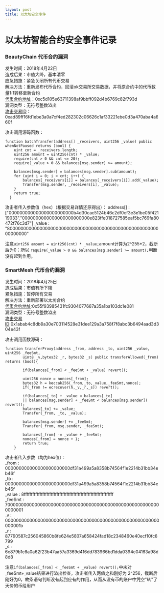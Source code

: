 ```yaml
---
layout: post
title: 以太坊安全事件
---
```


# 以太坊智能合约安全事件记录

### BeautyChain 代币合约漏洞
发生时间：2018年4月22日  
造成后果：市值大降，基本清零  
应急措施：紧急关闭所有代币交易  
解决方法：重新发布代币合约，回滚ok交易所交易数据，并将原合约中的代币数量1:1转移至新合约  
[代币合约地址](https://etherscan.io/address/0xc5d105e63711398af9bbff092d4b6769c82f793d#code)：0xc5d105e63711398af9bbff092d4b6769c82f793d  
漏洞类型：无符号整数溢出  
[攻击交易ID](https://etherscan.io/tx/0xad89ff16fd1ebe3a0a7cf4ed282302c06626c1af33221ebe0d3a470aba4a660f)：0xad89ff16fd1ebe3a0a7cf4ed282302c06626c1af33221ebe0d3a470aba4a660f  

攻击调用源码函数：
```solidity
function batchTransfer(address[] _receivers, uint256 _value) public whenNotPaused returns (bool) {
    uint cnt = _receivers.length;
    uint256 amount = uint256(cnt) * _value;
    require(cnt > 0 && cnt <= 20);
    require(_value > 0 && balances[msg.sender] >= amount);

    balances[msg.sender] = balances[msg.sender].sub(amount);
    for (uint i = 0; i < cnt; i++) {
        balances[_receivers[i]] = balances[_receivers[i]].add(_value);
        Transfer(msg.sender, _receivers[i], _value);
    }
    return true;
  }
```
攻击者传入参数值（hex）（根据交易详情还原得出）：
address[] : ["000000000000000000000000b4d30cac5124b46c2df0cf3e3e1be05f42119033","0000000000000000000000000e823ffe018727585eaf5bc769fa80472f76c3d7"]
_value : "8000000000000000000000000000000000000000000000000000000000000000"

注意```uint256 amount = uint256(cnt) * _value;```amount计算为2^255*2，截断后为0；所以
```require(_value > 0 && balances[msg.sender] >= amount);```判断没有起到作用。


### SmartMesh 代币合约漏洞
发生时间：2018年4月25日  
造成后果：市值有所下降  
紧急措施：暂停所有交易  
解决方法：重新部署以太坊合约  
[代币合约地址](https://etherscan.io/address/0x55f93985431fc9304077687a35a1ba103dc1e081#code):0x55f93985431fc9304077687a35a1ba103dc1e081  
漏洞类型：无符号整数溢出  
[攻击交易ID](https://etherscan.io/tx/0x1abab4c8db9a30e703114528e31dee129a3a758f7f8abc3b6494aad3d304e43f):0x1abab4c8db9a30e703114528e31dee129a3a758f7f8abc3b6494aad3d304e43f  

攻击调用函数源码：
```solidity
function transferProxy(address _from, address _to, uint256 _value, uint256 _feeSmt,
        uint8 _v,bytes32 _r, bytes32 _s) public transferAllowed(_from) returns (bool){

        if(balances[_from] < _feeSmt + _value) revert();

        uint256 nonce = nonces[_from];
        bytes32 h = keccak256(_from,_to,_value,_feeSmt,nonce);
        if(_from != ecrecover(h,_v,_r,_s)) revert();

        if(balances[_to] + _value < balances[_to]
        || balances[msg.sender] + _feeSmt < balances[msg.sender]) revert();
        balances[_to] += _value;
        Transfer(_from, _to, _value);

        balances[msg.sender] += _feeSmt;
        Transfer(_from, msg.sender, _feeSmt);

        balances[_from] -= _value + _feeSmt;
        nonces[_from] = nonce + 1;
        return true;
    }
```
攻击者传入参数（均为hex值）：  
_from : 000000000000000000000000df31a499a5a8358b74564f1e2214b31bb34eb46f  
_to : 000000000000000000000000df31a499a5a8358b74564f1e2214b31bb34eb46f  
_value : 8fffffffffffffffffffffffffffffffffffffffffffffffffffffffffffffff  
_feeSmt : 7000000000000000000000000000000000000000000000000000000000000001  
_v : 000000000000000000000000000000000000000000000000000000000000001b  
_r : 87790587c256045860b8fe624e5807a658424fad18c2348460e40ecf10fc8799  
_s : 6c879b1e8a0a62f23b47aa57a3369d416dd783966bd1dda0394c04163a98d8d8  

注意```if(balances[_from] < _feeSmt + _value) revert();```中未对_feeSmt+_value结果进行溢出检查，攻击者传入两值之和刚好为
2^256，截断后刚好为0，故条语句判断没有起到应有的作用，从而从没有币的账户中凭空"转"了天价的币给用户
